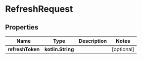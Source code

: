 
# RefreshRequest

## Properties
Name | Type | Description | Notes
------------ | ------------- | ------------- | -------------
**refreshToken** | **kotlin.String** |  |  [optional]



